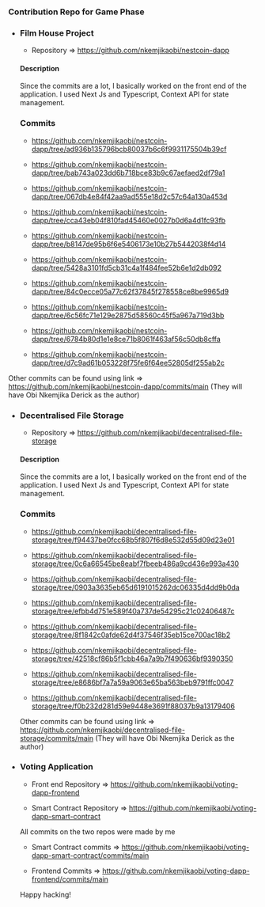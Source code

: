 ### Contribution Repo for Game Phase

- ### Film House Project

  - Repository => https://github.com/nkemjikaobi/nestcoin-dapp

  #### Description

  Since the commits are a lot, I basically worked on the front end of the application.
  I used Next Js and Typescript, Context API for state management.

  ### Commits

  - https://github.com/nkemjikaobi/nestcoin-dapp/tree/ad936b135796bcb80037b6c6f9931175504b39cf

  - https://github.com/nkemjikaobi/nestcoin-dapp/tree/bab743a023dd6b718bce83b9c67aefaed2df79a1

  - https://github.com/nkemjikaobi/nestcoin-dapp/tree/067db4e84f42aa9ad555e18d2c57c64a130a453d

  - https://github.com/nkemjikaobi/nestcoin-dapp/tree/cca43eb04f810fad45460e0027b0d6a4d1fc93fb

  - https://github.com/nkemjikaobi/nestcoin-dapp/tree/b8147de95b6f6e5406173e10b27b5442038f4d14

  - https://github.com/nkemjikaobi/nestcoin-dapp/tree/5428a3101fd5cb31c4a1f484fee52b6e1d2db092

  - https://github.com/nkemjikaobi/nestcoin-dapp/tree/84c0ecce05a77c62f37845f278558ce8be9965d9

  - https://github.com/nkemjikaobi/nestcoin-dapp/tree/6c56fc71e129e2875d58560c45f5a967a719d3bb

  - https://github.com/nkemjikaobi/nestcoin-dapp/tree/6784b80d1e1e8ce71b8061f463af56c50db8cffa

  - https://github.com/nkemjikaobi/nestcoin-dapp/tree/d7c9ad61b053228f75fe6f64ee52805df255ab2c

Other commits can be found using link => https://github.com/nkemjikaobi/nestcoin-dapp/commits/main (They will have Obi Nkemjika Derick as the author)

- ### Decentralised File Storage
    - Repository => https://github.com/nkemjikaobi/decentralised-file-storage

    #### Description
    Since the commits are a lot, I basically worked on the front end of the application.
    I used Next Js and Typescript, Context API for state management.

    ### Commits

  - https://github.com/nkemjikaobi/decentralised-file-storage/tree/f94437be0fcc68b5f807f6d8e532d55d09d23e01

  - https://github.com/nkemjikaobi/decentralised-file-storage/tree/0c6a66545be8eabf7fbeeb486a9cd436e993a430

  - https://github.com/nkemjikaobi/decentralised-file-storage/tree/0903a3635eb65d6191015262dc06335d4dd9b0da

  - https://github.com/nkemjikaobi/decentralised-file-storage/tree/efbb4d751e589f40a737de54295c21c02406487c

  - https://github.com/nkemjikaobi/decentralised-file-storage/tree/8f1842c0afde62d4f37546f35eb15ce700ac18b2

  - https://github.com/nkemjikaobi/decentralised-file-storage/tree/42518cf86b5f1cbb46a7a9b7f490636bf9390350

  - https://github.com/nkemjikaobi/decentralised-file-storage/tree/e8686bf7a7a59a9063e65ba563beb9791ffc0047

  - https://github.com/nkemjikaobi/decentralised-file-storage/tree/f0b232d281d59e9448e3691f88037b9a13179406

  Other commits can be found using link => https://github.com/nkemjikaobi/decentralised-file-storage/commits/main (They will have Obi Nkemjika Derick as the author)

- ### Voting Application

    - Front end Repository => https://github.com/nkemjikaobi/voting-dapp-frontend

    - Smart Contract Repository => https://github.com/nkemjikaobi/voting-dapp-smart-contract

    All commits on the two repos were made by me
    - Smart Contract commits => https://github.com/nkemjikaobi/voting-dapp-smart-contract/commits/main

    - Frontend Commits => https://github.com/nkemjikaobi/voting-dapp-frontend/commits/main

    Happy hacking!